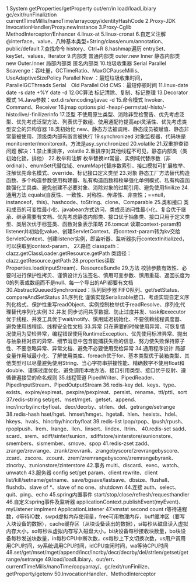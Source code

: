 1.System
 getProperties/getProperty
 out/err/in
 load/loadLibiary
 gc/exit/runFinaliztion
 currentTimeMillis/nanoTime/arraycopy/identityHashCode
2.Proxy-JDK
 InvocationHandler/Proxy.newInstance
3.Proxy-Cglib
 MethodInterceptor/Enhancer
4.linux-at
5.linux-cronat
6.自定义注解
@interface、value、八种基本类型+String/class/enum/annotation、public/default
7.查找命令
history、Ctrl+R
8.hashmap遍历
entrySet、keySet、values、Iterator
9.内部类
 普通内部类 outer.new Inner
 静态内部类 new Outer.Inner
 局部内部类
 匿名内部类
10.垃圾收集器
 Serial
 Parallel Scavenge：吞吐量，GCTimeRatio、MaxGCPauseMillis、UseAdaptiveSizePolicy
 Parallel New ：最短垃圾收集时间，ParallelGCThreads
 Serial　Old
 Parallel Old
 CMS：最短停顿时间
11.linux-date
date -s
date +%Y
date -d
12.GC算法
标记清除、复制、标记整理
13.Decorator模式
14.Java参数：ext.dirs/encoding/javac -d
15.命令模式
Invoker、Command、Receiver
16.jmap options pid
-heap/-permstat/-histo/-histo:live/-finilizerinfo
17.泛型
不使用原生类型、消除非受检警告、优先考虑泛型、优先考虑泛型方法、列表优于数组、使用通配符提高api灵活性、优先考虑类型安全的异构容器
18.类初始化
new、静态方法被调用、静态成员被赋值、静态非常量被使用、顶级类内部有断言被执行
19.synchronized
对象监视器，代码块是monitorenter/monitorexit，方法是asy_synchronized
20.volatile
21.双重排查锁问题
解决：1.禁止重排序，volatile  2.重排序对其他线程不可见，静态内部类（类初始化锁，排他）
22.枚举和注解
枚举替换int常量、实例域代替序数（非ordinal）、enumSet代替位域、enumMap代替序数索引、接口模拟可扩展枚举、注解优先命名模式、override、标记接口定义类型
23.对象
静态工厂方法替代构造函数、多个构造参数使用构建器、私有构造函数和枚举强化单例模式、私有构造函数强化工具类、避免创建不必要对象、消除对象的过期引用、避免使用finilize
24.通用方法
equals(自反性、一致性、对称性、传递性、非空性；==null，instanceof，this)、hashcode、toString、clone、Comparable
25.类和接口
类和成员的可变性最小化、javabean方式访问、类成员访问性最小化、复合优于继承、继承需要有文档、优先考虑静态内部类、接口优于抽象类、接口只用于定义类型、类层次优于标签类、函数对象表示策略
26.tomcat
读取context-param和listener并初始化value、创建ServletContext、将context-param转为kv交给ServletContext、创建listener实例，即监听器、监听器执行contextInitialized，可以获取到context-param、
27.路径
classpath：clazz.getClassLoader.getResource.getPath
类路径：clazz.getResource.getPath
28.properties读取
Properties.load(inputStream)、ResourceBundle
29.方法
校验参数有效性、必要时进行保护性拷贝、谨慎设计方法签名、慎用可变参数、慎用重载、返回长度为0的列表或数组而不是null、每一个导出的API都要有文档
30.AbstractQueuedSynchronized：队列同步器
FIFO队列、get/setStatus、compareAndSetStatus
31.序列化
谨慎实现Serializable接口、考虑实现自定义序列化格式、保护性重写readObject、实例控制枚举优于readResolve、序列化代理替代序列化实例
32.并发
同步访问共享数据、防止过度并发、task和executor优于线程、并发工具优于wait/notify、慎用延迟初始化、不要依赖线程调度器、避免使用线程组、线程安全性文档
33.异常
只在需要的时候使用异常、可恢复情况使用为受检异常，编程错误使用RuntimeException、优先使用标准异常、抛出与抽象相对应的异常、细节消息中包含能捕获失败的信息、努力使失败保持原子性、不要忽略异常、异常文档、避免不必要使用受检异常
34.通用程序设计
局部变量作用域最小化、了解使用类库、foreach优于for、基本类型优于装箱类型、其他类型可以尽量避免使用String、当心字符串拼接性能、精确数字不使用float和double、谨慎过度优化、避免调用本地方法、接口引用类型、接口优于反射、遵循普遍接受的命名规则
35.线程管道
PipedWriter、PipedReader、PipedInputStream、PipedOutputStream
36.redis-key
del、keys、type、exists、expire/expireat、pexpire/pexpireat、persist、rename、ttl/pttl、sort
37.redis-string
set/get、mset/mget、getset、append、incr/incrby/incrbyfloat、decr/decrby、strlen、del、getrange/setrange
38.redis-hash
hset/hget、hmset/hmget、hgetall、hlen、hexists、hdel、hkeys、hvals、hincrby/hincrbyfloat
39.redis-list
lpop/rpop、lpush/rpush、rpoplpush、lrem、lrange、llen、linsert、lindex、ltrim、
40.redis-set
sadd、scard、srem、sdiff/sinter/sunion、sdiffstore/sinterstore/sunionstore、smembers、sismember、smove、spop
41.redis-zset
zadd、zrange/zrevrange、zrank/zrevrank、zrangebyscore/zrevrangebyscore、zcard、zscore、zcount、zrem/zremrangebyscore/zremrangebyrank、zincrby、zunionstore/zinterstore
42.事务
multi、discard、exec、watch、unwatch
43.服务器
config set/get param、client rewrite、client list/kill/setname/getname、save/bgsave/lastsave、dbsize、flushall、flushdb、slave of *、slave of no one、shutdown
44.连接
auth、select、quit、ping、echo
45.spring内置事件
start/stop/close/refresh/requesthandler
46.自定义spring事件及监听器
applicationContext.publishEvent(myEvent)、myListener implment ApplicationListener
47.vmstat second count
r等待进程数，d等待IO数，swpd虚拟内存使用量，free可用物理内存，buff缓冲区（要写入块设备的数据），cache缓存区（从块设备读出的数据），si每秒从磁盘读入虚拟内存大小，so每秒从虚拟内存写入磁盘大小，bi块设备每秒接收块数量，bo块设备每秒发送块数量，in每秒CPU中断次数，cs每秒上下文切换次数，us用户调用用CPU时间，sy系统调用CPU时间，idCPU空闲时间，wa等待CPU时间
48.set/get/mset/mget/append/incr/incrby/decr/decrby/del/strlen/getset/getrange/setrange
49.load/loadLibiary、out/err、currentTimeMilis/nanoTime/copyarray/、gc/exit/runFinilize、getProperty/getenv
50.InvocationHandler、MethodInterceptor
